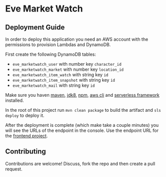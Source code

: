 # Eve Market Watch

## Deployment Guide

In order to deploy this application you need an AWS account with the permissions to provision Lambdas and DynamoDB.

First create the following DynamoDB tables:
- `eve_marketwatch_user` with number key `character_id`
- `eve_marketwatch_market` with number key `location_id`
- `eve_marketwatch_item_watch` with string key `id`
- `eve_marketwatch_item_snapshot` with string key `id`
- `eve_marketwatch_mail` with string key `id`

Make sure you haven [maven](https://maven.apache.org/install.html), [jdk8](https://openjdk.java.net/install/), [npm](https://www.npmjs.com/get-npm), [aws cli](https://docs.aws.amazon.com/en_en/cli/latest/userguide/installing.html) and [serverless framework](https://serverless.com/framework/docs/getting-started/) installed.

In the root of this project run `mvn clean package` to build the artifact and `sls deploy` to deploy it.

After the deployment is complete (which make take a couple minutes) you will see the URLs of the endpoint in the console.
Use the endpoint URL for the [frontend project]().

## Contributing

Contributions are welcome! Discuss, fork the repo and then create a pull request.
